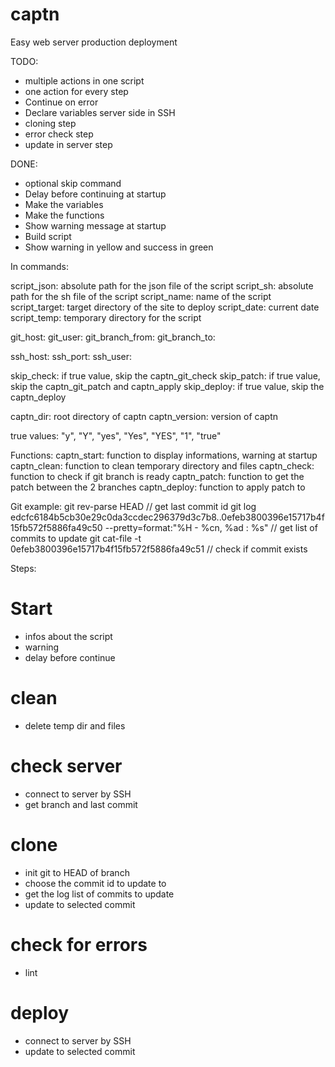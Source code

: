 # captn
Easy web server production deployment


TODO:
- multiple actions in one script
- one action for every step
- Continue on error
- Declare variables server side in SSH
- cloning step
- error check step
- update in server step

DONE:
- optional skip command
- Delay before continuing at startup
- Make the variables
- Make the functions
- Show warning message at startup
- Build script
- Show warning in yellow and success in green



In commands:

script_json: absolute path for the json file of the script
script_sh: absolute path for the sh file of the script
script_name: name of the script
script_target: target directory of the site to deploy
script_date: current date
script_temp: temporary directory for the script

git_host:
git_user:
git_branch_from:
git_branch_to:

ssh_host:
ssh_port:
ssh_user:

skip_check: if true value, skip the captn_git_check
skip_patch: if true value, skip the captn_git_patch and captn_apply
skip_deploy: if true value, skip the captn_deploy

captn_dir: root directory of captn
captn_version: version of captn


true values: "y", "Y", "yes", "Yes", "YES", "1", "true"


Functions:
captn_start: function to display informations, warning at startup
captn_clean: function to clean temporary directory and files
captn_check: function to check if git branch is ready
captn_patch: function to get the patch between the 2 branches
captn_deploy: function to apply patch to 


Git example:
git rev-parse HEAD // get last commit id
git log edcfc6184b5cb30e29c0da3ccdec296379d3c7b8..0efeb3800396e15717b4f15fb572f5886fa49c50  --pretty=format:"%H - %cn, %ad : %s" // get list of commits to update
git cat-file -t 0efeb3800396e15717b4f15fb572f5886fa49c51 // check if commit exists


Steps:
# Start
- infos about the script
- warning
- delay before continue
# clean
- delete temp dir and files
# check server
- connect to server by SSH
- get branch and last commit
# clone
- init git to HEAD of branch
- choose the commit id to update to
- get the log list of commits to update
- update to selected commit
# check for errors
- lint
# deploy
- connect to server by SSH 
- update to selected commit


